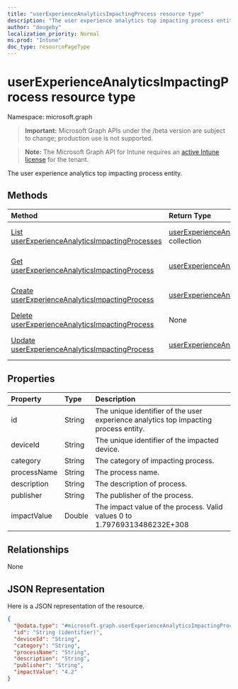 ```yaml
---
title: "userExperienceAnalyticsImpactingProcess resource type"
description: "The user experience analytics top impacting process entity."
author: "dougeby"
localization_priority: Normal
ms.prod: "Intune"
doc_type: resourcePageType
---
```


# userExperienceAnalyticsImpactingProcess resource type

Namespace: microsoft.graph

> **Important:** Microsoft Graph APIs under the /beta version are subject to change; production use is not supported.

> **Note:** The Microsoft Graph API for Intune requires an [active Intune license](https://go.microsoft.com/fwlink/?linkid=839381) for the tenant.

The user experience analytics top impacting process entity.

## Methods
|Method|Return Type|Description|
|:---|:---|:---|
|[List userExperienceAnalyticsImpactingProcesses](../api/intune-devices-userexperienceanalyticsimpactingprocess-list.md)|[userExperienceAnalyticsImpactingProcess](../resources/intune-devices-userexperienceanalyticsimpactingprocess.md) collection|List properties and relationships of the [userExperienceAnalyticsImpactingProcess](../resources/intune-devices-userexperienceanalyticsimpactingprocess.md) objects.|
|[Get userExperienceAnalyticsImpactingProcess](../api/intune-devices-userexperienceanalyticsimpactingprocess-get.md)|[userExperienceAnalyticsImpactingProcess](../resources/intune-devices-userexperienceanalyticsimpactingprocess.md)|Read properties and relationships of the [userExperienceAnalyticsImpactingProcess](../resources/intune-devices-userexperienceanalyticsimpactingprocess.md) object.|
|[Create userExperienceAnalyticsImpactingProcess](../api/intune-devices-userexperienceanalyticsimpactingprocess-create.md)|[userExperienceAnalyticsImpactingProcess](../resources/intune-devices-userexperienceanalyticsimpactingprocess.md)|Create a new [userExperienceAnalyticsImpactingProcess](../resources/intune-devices-userexperienceanalyticsimpactingprocess.md) object.|
|[Delete userExperienceAnalyticsImpactingProcess](../api/intune-devices-userexperienceanalyticsimpactingprocess-delete.md)|None|Deletes a [userExperienceAnalyticsImpactingProcess](../resources/intune-devices-userexperienceanalyticsimpactingprocess.md).|
|[Update userExperienceAnalyticsImpactingProcess](../api/intune-devices-userexperienceanalyticsimpactingprocess-update.md)|[userExperienceAnalyticsImpactingProcess](../resources/intune-devices-userexperienceanalyticsimpactingprocess.md)|Update the properties of a [userExperienceAnalyticsImpactingProcess](../resources/intune-devices-userexperienceanalyticsimpactingprocess.md) object.|

## Properties
|Property|Type|Description|
|:---|:---|:---|
|id|String|The unique identifier of the user experience analytics top impacting process entity.|
|deviceId|String|The unique identifier of the impacted device.|
|category|String|The category of impacting process.|
|processName|String|The process name.|
|description|String|The description of process.|
|publisher|String|The publisher of the process.|
|impactValue|Double|The impact value of the process. Valid values 0 to 1.79769313486232E+308|

## Relationships
None

## JSON Representation
Here is a JSON representation of the resource.
<!-- {
  "blockType": "resource",
  "keyProperty": "id",
  "@odata.type": "microsoft.graph.userExperienceAnalyticsImpactingProcess"
}
-->
``` json
{
  "@odata.type": "#microsoft.graph.userExperienceAnalyticsImpactingProcess",
  "id": "String (identifier)",
  "deviceId": "String",
  "category": "String",
  "processName": "String",
  "description": "String",
  "publisher": "String",
  "impactValue": "4.2"
}
```




